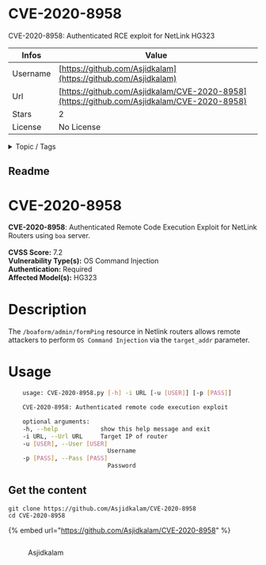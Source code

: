 # CVE-2020-8958

CVE-2020-8958: Authenticated RCE exploit for NetLink HG323

| Infos    | Value                                                              |
| -------- | -------------------------------------------------------------------|
| Username | [https://github.com/Asjidkalam](https://github.com/Asjidkalam) |
| Url      | [https://github.com/Asjidkalam/CVE-2020-8958](https://github.com/Asjidkalam/CVE-2020-8958)                                               |
| Stars    | 2                                                          |
| License  | No License                                                        |

<details>

<summary>Topic / Tags</summary>

* command-injection* exploit* router* vulnerability

</details>

## Readme

# CVE-2020-8958
**CVE-2020-8958**: Authenticated Remote Code Execution Exploit for NetLink Routers using `boa` server.
<br><br>
<b>CVSS Score:</b> 7.2
<br>
<b>Vulnerability Type(s):</b> OS Command Injection
<br>
<b>Authentication:</b> Required
<br>
<b>Affected Model(s):</b> HG323
<br>

# Description
The `/boaform/admin/formPing` resource in Netlink routers allows remote attackers to perform `OS Command Injection` via the `target_addr` parameter.

# Usage
```bash
    usage: CVE-2020-8958.py [-h] -i URL [-u [USER]] [-p [PASS]]

    CVE-2020-8958: Authenticated remote code execution exploit

    optional arguments:
    -h, --help            show this help message and exit
    -i URL, --Url URL     Target IP of router
    -u [USER], --User [USER]
                            Username
    -p [PASS], --Pass [PASS]
                            Password
```



## Get the content

```
git clone https://github.com/Asjidkalam/CVE-2020-8958
cd CVE-2020-8958
```

{% embed url="https://github.com/Asjidkalam/CVE-2020-8958" %}

<figure><img src="https://avatars.githubusercontent.com/u/16708391?v=4" alt=""><figcaption><p>Asjidkalam</p></figcaption></figure>
